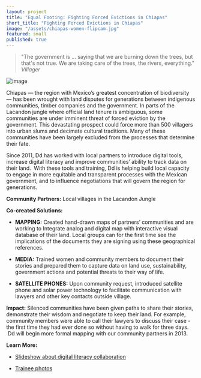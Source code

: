 ```yaml
---
layout: project
title: "Equal Footing: Fighting Forced Evictions in Chiapas"
short_title: "Fighting Forced Evictions in Chiapas"
image: "/assets/chiapas-women-flipcam.jpg"
featured: small
published: true
---
```


> "The government is ... saying that we are burning down the trees, but that's not true.
> We are taking care of the trees, the rivers, everything."  <cite>Villager</cite>


![image](http://farm9.staticflickr.com/8148/7414821386_64948babd7_o.jpg)

Chiapas — the region with Mexico’s greatest concentration of biodiversity — has been wrought with land disputes for generations between indigenous communities, timber companies and the government. In parts of the Lacandon jungle where official land tenure is ambiguous, some communities are under imminent threat of forced eviction by the government. This devastating prospect could force more than 500 villagers into urban slums and decimate cultural traditions. Many of these communities have been largely excluded from the processes that determine their fate.

Since 2011, Dd has worked with local partners to introduce digital tools, increase digital literacy and improve communities’ ability to track data on their land.  With these tools and training, Dd is helping build local capacity to engage in more equitable and transparent processes with the Mexican government, and to influence negotiations that will govern the region for generations.

**Community Partners:**
Local villages in the Lacandon Jungle

**Co-created Solutions:**



	
  * **MAPPING:** Created hand-drawn maps of partners’ communities and are working to Integrate analog and digital map with interactive visual database of their land. Local groups can for the first time see the implications of the documents they are signing using these geographical references.

	
  * **MEDIA:** Trained women and community members to document their stories and prepared them to capture data on land use, sustainability, government actions and potential threats to their way of life.

	
  * **SATELLITE PHONES:** Upon community request, introduced satellite phone and solar power technology to facilitate communication with lawyers and other key contacts outside village.


**Impact:** Silenced communities have been given paths to share their stories, demonstrate their wisdom and negotiate to keep their land. For example, community members were able to call their lawyers to discuss their case - the first time they had ever done so without having to walk for three days.  Dd will begin more formal mapping with our community partners in 2013.




**Learn More:**








	
  * [Slideshow about digital literacy collaboration](http://www.slideshare.net/emjacobi/reporting-back-from-chiapas-mexico)

	
  * [Trainee photos](http://www.slideshare.net/emjacobi/through-our-eyes-photos-by-mayan-villagers)
